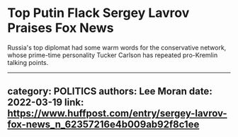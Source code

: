 # Top Putin Flack Sergey Lavrov Praises Fox News

Russia's top diplomat had some warm words for the conservative network, whose prime-time personality Tucker Carlson has repeated pro-Kremlin talking points.

---
category: POLITICS
authors: Lee Moran
date: 2022-03-19
link: https://www.huffpost.com/entry/sergey-lavrov-fox-news_n_62357216e4b009ab92f8c1ee
---
